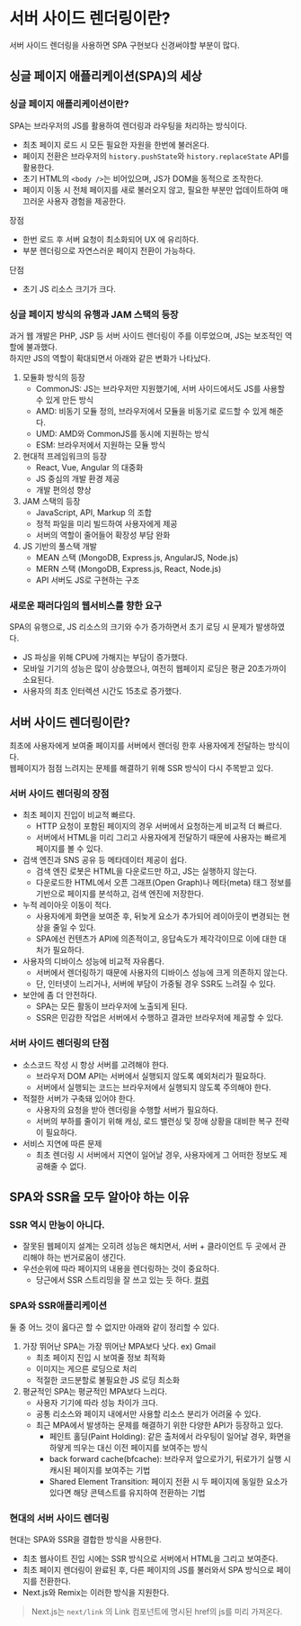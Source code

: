 # 서버 사이드 렌더링이란?

서버 사이드 렌더링을 사용하면 SPA 구현보다 신경써야할 부분이 많다.

## 싱글 페이지 애플리케이션(SPA)의 세상

### 싱글 페이지 애플리케이션이란?

SPA는 브라우저의 JS를 활용하여 렌더링과 라우팅을 처리하는 방식이다.

- 최초 페이지 로드 시 모든 필요한 자원을 한번에 불러온다.
- 페이지 전환은 브라우저의 `history.pushState`와 `history.replaceState` API를 활용한다.
- 초기 HTML의 `<body />`는 비어있으며, JS가 DOM을 동적으로 조작한다.
- 페이지 이동 시 전체 페이지를 새로 불러오지 않고, 필요한 부분만 업데이트하여 매끄러운 사용자 경험을 제공한다.

장점

- 한번 로드 후 서버 요청이 최소화되어 UX 에 유리하다.
- 부분 렌더링으로 자연스러운 페이지 전환이 가능하다.

단점

- 초기 JS 리소스 크기가 크다.

### 싱글 페이지 방식의 유행과 JAM 스택의 등장

과거 웹 개발은 PHP, JSP 등 서버 사이드 렌더링이 주를 이루었으며, JS는 보조적인 역할에 불과했다.  
하지만 JS의 역할이 확대되면서 아래와 같은 변화가 나타났다.

1. 모듈화 방식의 등장
   - CommonJS: JS는 브라우저만 지원했기에, 서버 사이드에서도 JS를 사용할 수 있게 만든 방식
   - AMD: 비동기 모듈 정의, 브라우저에서 모듈을 비동기로 로드할 수 있게 해준다.
   - UMD: AMD와 CommonJS를 동시에 지원하는 방식
   - ESM: 브라우저에서 지원하는 모듈 방식
2. 현대적 프레임워크의 등장
   - React, Vue, Angular 의 대중화
   - JS 중심의 개발 환경 제공
   - 개발 편의성 향상
3. JAM 스택의 등장
   - JavaScript, API, Markup 의 조합
   - 정적 파일을 미리 빌드하여 사용자에게 제공
   - 서버의 역할이 줄어들어 확장성 부담 완화
4. JS 기반의 풀스택 개발
   - MEAN 스택 (MongoDB, Express.js, AngularJS, Node.js)
   - MERN 스택 (MongoDB, Express.js, React, Node.js)
   - API 서버도 JS로 구현하는 구조  

### 새로운 패러다임의 웹서비스를 향한 요구

SPA의 유행으로, JS 리소스의 크기와 수가 증가하면서 초기 로딩 시 문제가 발생하였다.

- JS 파싱을 위해 CPU에 가해지는 부담이 증가했다.
- 모바일 기기의 성능은 많이 상승했으나, 여전히 웹페이지 로딩은 평균 20초가까이 소요된다.
- 사용자의 최초 인터렉션 시간도 15초로 증가했다.

## 서버 사이드 렌더링이란?

최초에 사용자에게 보여줄 페이지를 서버에서 렌더링 한후 사용자에게 전달하는 방식이다.  
웹페이지가 점점 느려지는 문제를 해결하기 위해 SSR 방식이 다시 주목받고 있다.

### 서버 사이드 렌더링의 장점

- 최초 페이지 진입이 비교적 빠르다.
  - HTTP 요청이 포함된 페이지의 경우 서버에서 요청하는게 비교적 더 빠르다.
  - 서버에서 HTML을 미리 그리고 사용자에게 전달하기 때문에 사용자는 빠르게 페이지를 볼 수 있다.
- 검색 엔진과 SNS 공유 등 메타데이터 제공이 쉽다.
  - 검색 엔진 로봇은 HTML을 다운로드만 하고, JS는 실행하지 않는다.
  - 다운로드한 HTML에서 오픈 그래프(Open Graph)나 메타(meta) 태그 정보를 기반으로 페이지를 분석하고, 검색 엔진에 저장한다.
- 누적 레이아웃 이동이 적다.
  - 사용자에게 화면을 보여준 후, 뒤늦게 요소가 추가되어 레이아웃이 변경되는 현상을 줄일 수 있다.
  - SPA에선 컨텐츠가 API에 의존적이고, 응답속도가 제각각이므로 이에 대한 대처가 필요하다.
- 사용자의 디바이스 성능에 비교적 자유롭다.
  - 서버에서 렌더링하기 때문에 사용자의 디바이스 성능에 크게 의존하지 않는다.
  - 단, 인터넷이 느리거나, 서버에 부담이 가중될 경우 SSR도 느려질 수 있다.
- 보안에 좀 더 안전하다.
  - SPA는 모든 활동이 브라우저에 노출되게 된다.
  - SSR은 민감한 작업은 서버에서 수행하고 결과만 브라우저에 제공할 수 있다.

### 서버 사이드 렌더링의 단점

- 소스코드 작성 시 항상 서버를 고려해야 한다.
  - 브라우저 DOM API는 서버에서 실행되지 않도록 예외처리가 필요하다.
  - 서버에서 실행되는 코드는 브라우저에서 실행되지 않도록 주의해야 한다.
- 적절한 서버가 구축돼 있어야 한다.
  - 사용자의 요청을 받아 렌더링을 수행할 서버가 필요하다.
  - 서버의 부하를 줄이기 위해 캐싱, 로드 밸런싱 및 장애 상황을 대비한 복구 전략이 필요하다.
- 서비스 지연에 따른 문제
  - 최초 렌더링 시 서버에서 지연이 일어날 경우, 사용자에게 그 어떠한 정보도 제공해줄 수 없다.

## SPA와 SSR을 모두 알아야 하는 이유

### SSR 역시 만능이 아니다.

- 잘못된 웹페이지 설계는 오히려 성능은 해치면서, 서버 + 클라이언트 두 곳에서 관리해야 하는 번거로움이 생긴다.
- 우선순위에 따라 페이지의 내용을 렌더링하는 것이 중요하다.
  - 당근에서 SSR 스트리밍을 잘 쓰고 있는 듯 하다. [컬럼](https://careerly.co.kr/comments/111448)

### SPA와 SSR애플리케이션

둘 중 어느 것이 옳다곤 할 수 없지만 아래와 같이 정리할 수 있다.

1. 가장 뛰어난 SPA는 가장 뛰어난 MPA보다 낫다. ex) Gmail
   - 최초 페이지 진입 시 보여줄 정보 최적화
   - 이미지는 게으른 로딩으로 처리
   - 적절한 코드분할로 불필요한 JS 로딩 최소화
2. 평균적인 SPA는 평균적인 MPA보다 느리다.
   - 사용자 기기에 따라 성능 차이가 크다.
   - 공통 리소스와 페이지 내에서만 사용할 리소스 분리가 어려울 수 있다.
   - 최근 MPA에서 발생하는 문제를 해결하기 위한 다양한 API가 등장하고 있다.
     - 페인트 홀딩(Paint Holding): 같은 출처에서 라우팅이 일어날 경우, 화면을 하얗게 띄우는 대신 이전 페이지를 보여주는 방식
     - back forward cache(bfcache): 브라우저 앞으로가기, 뒤로가기 실행 시 캐시된 페이지를 보여주는 기법
     - Shared Element Transition: 페이지 전환 시 두 페이지에 동일한 요소가 있다면 해당 콘텍스트를 유지하여 전환하는 기법

### 현대의 서버 사이드 렌더링

현대는 SPA와 SSR을 결합한 방식을 사용한다. 

- 최초 웹사이트 진입 시에는 SSR 방식으로 서버에서 HTML을 그리고 보여준다.
- 최초 페이지 렌더링이 완료된 후, 다른 페이지의 JS를 불러와서 SPA 방식으로 페이지를 전환한다.
- Next.js와 Remix는 이러한 방식을 지원한다.

> Next.js는 `next/link` 의 Link 컴포넌트에 명시된 href의 js를 미리 가져온다.
